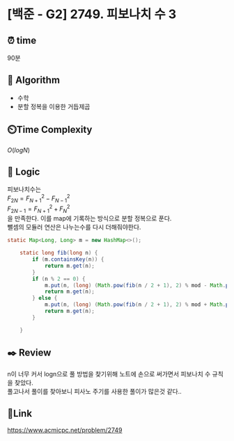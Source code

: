 # [백준 - G2] 2749. 피보나치 수 3

## ⏰ **time**

90분

## :pushpin: **Algorithm**

- 수학
- 분할 정복을 이용한 거듭제곱

## ⏲️**Time Complexity**

$O(logN)$

## :round_pushpin: **Logic**

피보나치수는  
$F_{2N} = {F_{N+1}}^2 -{F_{N-1}}^2$  
$F_{2N-1} = {F_{N+1}}^2 +{F_{N}}^2$  
을 만족한다. 이를 map에 기록하는 방식으로 분할 정복으로 푼다.  
뺄셈의 모듈러 연산은 나누는수를 다시 더해줘야한다.

```java
static Map<Long, Long> m = new HashMap<>();

	static long fib(long n) {
		if (m.containsKey(n)) {
			return m.get(n);
		}
		if (n % 2 == 0) {
			m.put(n, (long) (Math.pow(fib(n / 2 + 1), 2) % mod - Math.pow(fib(n / 2 - 1), 2) % mod + mod) % mod);
			return m.get(n);
		} else {
			m.put(n, (long) (Math.pow(fib(n / 2 + 1), 2) % mod + Math.pow(fib(n / 2), 2) % mod) % mod);
			return m.get(n);
		}

	}

```

## :black_nib: **Review**

n이 너무 커서 logn으로 풀 방법을 찾기위해 노트에 손으로 써가면서 피보나치 수 규칙을 찾았다.  
풀고나서 풀이를 찾아보니 피사노 주기를 사용한 풀이가 많은것 같다..

## 📡**Link**

https://www.acmicpc.net/problem/2749
